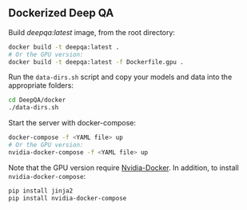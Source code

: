 ## Dockerized Deep QA


Build *deepqa:latest* image, from the root directory:

```sh
docker build -t deepqa:latest .
# Or the GPU version:
docker build -t deepqa:latest -f Dockerfile.gpu .
```

Run the `data-dirs.sh` script and copy your models and data into the appropriate folders:

```sh
cd DeepQA/docker
./data-dirs.sh
```

Start the server with docker-compose:

```sh
docker-compose -f <YAML file> up
# Or the GPU version:
nvidia-docker-compose -f <YAML file> up
```

Note that the GPU version require [Nvidia-Docker](https://github.com/NVIDIA/nvidia-docker). In addition, to install `nvidia-docker-compose`:

```sh
pip install jinja2
pip install nvidia-docker-compose
```
